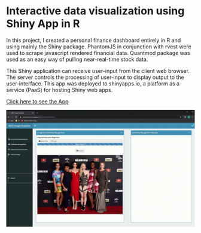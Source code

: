 # Interactive data visualization using Shiny App in R
In this project, I created a personal finance dashboard entirely in R and using mainly the Shiny package.
PhantomJS in conjunction with rvest were used to scrape javascript rendered financial data. 
Quantmod package was used as an easy way of pulling near-real-time stock data.

This Shiny application can receive user-input from the client web browser. The server controls the processing of user‐input to display output to the user‐interface.
This app was deployed to shinyapps.io, a platform as a service (PaaS) for hosting Shiny web apps.

[Click here to see the App](https://saulventura.shinyapps.io/Stock-Market-App/)

![Demo](https://github.com/saulventura/AWS-Image-Analytics/blob/master/demo.gif)
